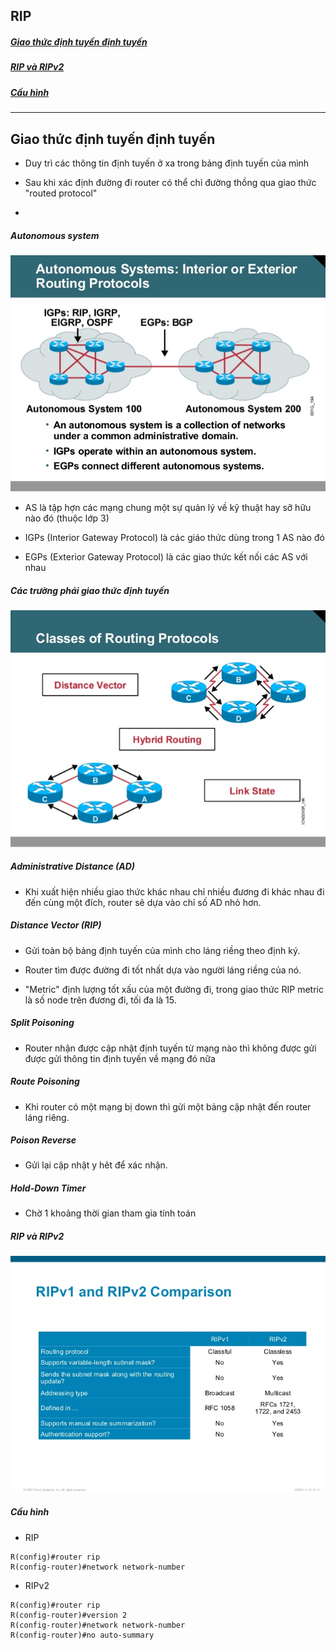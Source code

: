 ## RIP

##### [Giao thức định tuyến định tuyến](#1)

##### [RIP và RIPv2](#2)

##### [Cấu hình](#3)

-----------

<a name = "1"></a>
## Giao thức định tuyến định tuyến

* Duy trì các thông tin định tuyến ở xa trong bảng định tuyến của mình

* Sau khi xác định đường đi router có thể chỉ đường thồng qua giao thức "routed protocol"

* 

##### Autonomous system

![](https://github.com/trung10/CCNA/blob/master/Lv10/Pictures/1.jpg)

* AS là tập hợn các mạng chung một sự quản lý về kỹ thuật hay sỡ hữu nào đó (thuộc lớp 3)

* IGPs (Interior Gateway Protocol) là các giáo thức dùng trong 1 AS nào đó

* EGPs (Exterior Gateway Protocol) là các giao thức kết nối các AS với nhau

##### Các trường phái giao thức định tuyến

![](https://github.com/trung10/CCNA/blob/master/Lv10/Pictures/2.jpg)

##### Administrative Distance (AD)

* Khi xuất hiện nhiều giao thức khác nhau chỉ nhiều đương đi khác nhau đi đến cùng một đích, router sẽ dựa vào chỉ số AD nhỏ hơn.

##### Distance Vector (RIP)

* Gửi toàn bộ bảng định tuyến của mình cho láng riềng theo định ký.

* Router tìm được đường đi tốt nhất dựa vào người láng riềng của nó.

* "Metric" định lượng tốt xấu của một đường đi, trong giao thức RIP metric là số node trên đương đi, tối đa là 15.

##### Split Poisoning

* Router nhận được cập nhật định tuyến từ mạng nào thì không được gửi được gửi thông tin định tuyến về mạng đó nữa

##### Route Poisoning

* Khi router có một mạng bị down thì gửi một bảng cập nhật đến router láng riêng.

##### Poison Reverse

* Gửi lại cập nhật y hêt để xác nhận.

##### Hold-Down Timer

* Chờ 1 khoảng thời gian tham gia tính toán

<a name = "2"></a>
##### RIP và RIPv2

![](https://github.com/trung10/CCNA/blob/master/Lv10/Pictures/3.jpg)

<a name = "3"></a>
##### Cấu hình 

* RIP

````
R(config)#router rip
R(config-router)#network network-number
````

* RIPv2

````
R(config)#router rip
R(config-router)#version 2
R(config-router)#network network-number
R(config-router)#no auto-summary
````